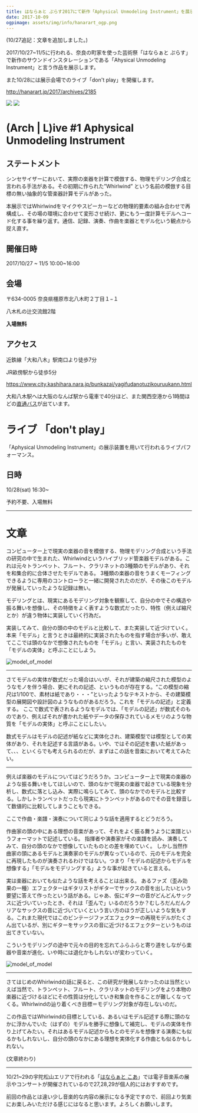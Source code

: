 ```yaml
---
title: はならぁと ぷらす2017にて新作「Aphysical Unmodeling Instrument」を展示
date: 2017-10-09
ogpimage: assets/img/info/hanarart_ogp.png
---
```


(10/27追記：文章を追加しました。)

2017/10/27~11/5に行われる、奈良の町家を使った芸術祭「はならぁと ぷらす」で新作のサウンドインスタレーションである「Ahysical Unmodeling Instrument」と言う作品を展示します。

また10/28には展示会場でのライブ「don't play」を開催します。


<http://hanarart.jp/2017/archives/2185>

<!--more-->

![](/assets/img/info/hanarart_chirashi.jpg)
![](/assets/img/info/hanarart_chirashi2.jpg)

# (Arch | L)ive #1 Aphysical Unmodeling Instrument

## ステートメント

シンセサイザーにおいて、実際の楽器を計算で模倣する、物理モデリング合成と言われる手法がある。その初期に作られた”Whirlwind” という名前の模倣する目標の無い抽象的な管楽器計算モデルがあった。

本展示ではWhirlwindをマイクやスピーカーなどの物理的要素の組み合わせで再構成し、その場の環境に合わせて変形させ続け、更にもう一度計算モデルへコード化する事を繰り返す。通信、記録、演奏、作曲を楽器とモデル化いう観点から捉え直す。

## 開催日時

2017/10/27 ~ 11/5 10:00~16:00

## 会場

〒634-0005 奈良県橿原市北八木町２丁目１−１

八木札の辻交流館2階

**入場無料**

## アクセス

近鉄線「大和八木」駅南口より徒歩7分

JR畝傍駅から徒歩5分

<https://www.city.kashihara.nara.jp/bunkazai/yagifudanotuzikouruukann.html>

大和八木駅へは大阪のなんば駅から電車で40分ほど、また関西空港から1時間ほどの[直通バス](http://www.narakotsu.co.jp/kousoku/limousine/yagi_kanku.html)が出ています。

# ライブ 「don't play」

「Aphysical Unmodeling Instrument」の展示装置を用いて行われるライブパフォーマンス。

## 日時

10/28(sat) 16:30~

予約不要、入場無料

---

# 文章


コンピューター上で現実の楽器の音を模倣する、物理モデリング合成という手法の研究の中で生まれた、Whirlwindというハイブリッド管楽器モデルがある。これは元々トランペット、フルート、クラリネットの3種類のモデルがあり、それを和集合的に合体させたモデルである。
3種類の楽器の音をうまくモーフィングできるように専用のコントローラと一緒に開発されたのだが、その後このモデルが発展していったような記録は無い。

モデリングとは、現実にあるモデリング対象を観察して、自分の中でその構造や振る舞いを想像し、その特徴をよく表すような数式だったり、特性（例えば縮尺とか）が違う物体に実装していく行為だ。

実装してみて、自分の頭の中のモデルと比較して、また実装して近づけていく。
本来「モデル」と言うときは最終的に実装されたものを指す場合が多いが、敢えてここでは頭のなかで想像されたものを「モデル」と言い、実装されたものを「モデルの実体」と呼ぶことにしよう。

![model_of_model](/assets/img/AUI/model1.png)

---

さてモデルの実体が数式だった場合はいいが、それが建築の縮尺された模型のようなモノを伴う場合、更にそれの記述、というものが存在する。“この模型の縮尺は1/100で、素材は紙であり・・・”といったようなテキストから、その建築模型の展開図や設計図のようなものがあるだろう。これを「モデルの記述」と定義する。
ここで数式で表されるようなモデルでは、「モデルの記述」が数式そのものであり、例えばそれが書かれた紙やデータの保存されているメモリのような物質を「モデルの実体」と呼ぶことにしたい。

数式モデルはモデルの記述が紙などに実体化され、建築模型では模型としての実体があり、それを記述する言語がある。いや、ではその記述を書いた紙があって、、、といくらでも考えられるのだが、まずはこの話を音楽において考えてみたい。

---

例えば楽器のモデルについてはどうだろうか。コンピューター上で現実の楽器のような振る舞いをしてほしいので、頭のなかで現実の楽器で起きている現象を分析し、数式に落とし込み、実際に鳴らしてみて、頭のなかでのモデルと比較する。しかしトランペットだったら現実にトランペットがあるのでその音を録音して数値的に比較してしまうこともできる。

ここで作曲・楽譜・演奏について同じような話を適用するとどうだろう。

作曲家の頭の中にある理想の音楽があって、それをよく振る舞うように楽譜というフォーマットで記述している。
指揮者や演奏家がその楽譜を読み、演奏してみて、自分の頭のなかで想像していたものとの差を埋めていく。
しかし当然作曲家の頭にあるモデルと演奏家のモデルが異なっているので、元のモデルを完全に再現したものが演奏されるわけではない。つまり「モデルの記述からモデルを想像する」「モデルをモデリングする」ような事が起きていると言える。

実は楽器においても似たような話を考えることは出来る。
あるファズ（歪み効果の一種）エフェクターはギタリストがギターでサックスの音を出したいという要望に答えて作ったという話がある。じゃあ、仮にギターの音がどんどんサックスに近づいていったとき、それは「歪んで」いるのだろうか？むしろだんだんクリアなサックスの音に近づいていくという言い方のほうが正しいような気もする。これまた現代ではこのビンテージファズエフェクターの再現モデルがたくさん出ているが、別にギターをサックスの音に近づけるエフェクターというものは出てきていない。

こういうモデリングの途中で元々の目的を忘れてふらふらと寄り道をしながら楽器や音楽が進化、いや時には退化かもしれないが変わっていく。

![model_of_model](/assets/img/AUI/model2.png)


---

さてはじめのWhirlwindの話に戻ると、この研究が発展しなかったのは当然といえば当然で、トランペット、フルート、クラリネットのモデリングをより本物の楽器に近づけるほどにその性質は分化していき和集合を作ることが難しくなってくる。Whirlwindの辿り着くべき目標＝モデリング対象が存在しないのだ。

この作品ではWhirlwindの目標としている、あるいはモデル記述する際に頭のなかに浮かんでいた（はずの）モデルを勝手に想像して補完し、モデルの実体を作り上げてみたい。それはあるモデル記述からもとのモデルを想像する演奏にも似るかもしれないし、自分の頭のなかにある理想を実体化する作曲とも似るかもしれない。

(文章終わり)

---



10/21~29の宇陀松山エリアで行われる「[はならぁと こあ](http://hanarart.jp/2017/uda-2)」では電子音楽系の展示やコンサートが開催されているので27,28,29が個人的にはおすすめです。


前回の作品とは違い少し音楽的な内容の展示になる予定ですので、前回より気楽にお楽しみいただける感じにはなると思います。よろしくお願いします。